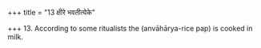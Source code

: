 +++
title = "13 क्षीरे भवतीत्येके"

+++
13. According to some ritualists the (anvāhārya-rice pap) is cooked in milk.
